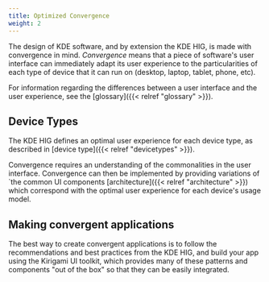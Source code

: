 ```yaml
---
title: Optimized Convergence
weight: 2
---
```



The design of KDE software, and by extension the KDE HIG, is made with
convergence in mind. *Convergence* means that a piece of software\'s
user interface can immediately adapt its user experience to the
particularities of each type of device that it can run on (desktop,
laptop, tablet, phone, etc).

For information regarding the differences between a user interface and
the user experience, see the [glossary]({{< relref "glossary" >}}).

Device Types
------------

The KDE HIG defines an optimal user experience for each device type, as
described in [device type]({{< relref "devicetypes" >}}).

Convergence requires an understanding of the commonalities in the user
interface. Convergence can then be implemented by providing variations
of `the common UI components [architecture]({{< relref "architecture" >}}) which
correspond with the optimal user experience for each device's usage model.

Making convergent applications
------------------------------

The best way to create convergent applications is to follow the
recommendations and best practices from the KDE HIG, and build your app
using the Kirigami UI toolkit, which provides many of these patterns and
components \"out of the box\" so that they can be easily integrated.
